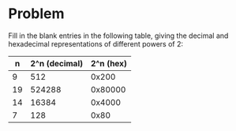 # Problem

Fill in the blank entries in the following table, giving the decimal and hexadecimal representations of different powers of 2:

| n   | 2^n (decimal) | 2^n (hex) |
| --- | ------------- | --------- |
| 9   | 512           | 0x200     |
| 19  | 524288        | 0x80000   |
| 14  | 16384         | 0x4000    |
| 7   | 128           | 0x80      |
